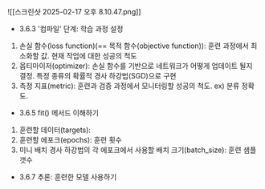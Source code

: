 

![[스크린샷 2025-02-17 오후 8.10.47.png]]

- 3.6.3 '컴파일' 단계: 학습 과정 설정
1. 손실 함수(loss function)(== 목적 함수(objective function)): 훈련 과정에서 최소화할 값. 현재 작업에 대한 성공의 척도
2. 옵티마이저(optimizer): 손실 함수를 기반으로 네트워크가 어떻게 업데이트 될지 결정. 특정 종류의 확률적 경사 하강법(SGD)으로 구현
3. 측정 지표(metric): 훈련과 검증 과정에서 모니터링할 성공의 척도. ex) 분류 정확도. 

- 3.6.5 fit() 메서드 이해하기
1. 훈련할 데이터(targets):
2. 훈련할 에포크(epochs): 훈련 횟수
3. 미니 배치 경사 하강법의 각 에포크에서 사용할 배치 크기(batch_size): 훈련 샘플 갯수

- 3.6.7 추론: 훈련한 모델 사용하기




